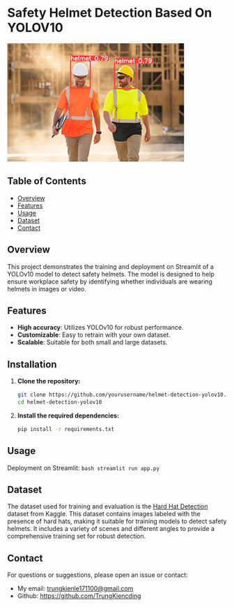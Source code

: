 # Safety Helmet Detection Based On YOLOV10

![Helmet Detection](test_img/image.png)

## Table of Contents
- [Overview](#overview)
- [Features](#features)
- [Usage](#usage)
- [Dataset](#dataset)
- [Contact](#contact)

## Overview
This project demonstrates the training and deployment on Streamlit of a YOLOv10 model to detect safety helmets. The model is designed to help ensure workplace safety by identifying whether individuals are wearing helmets in images or video.

## Features
- **High accuracy**: Utilizes YOLOv10 for robust performance.
- **Customizable**: Easy to retrain with your own dataset.
- **Scalable**: Suitable for both small and large datasets.

## Installation
1. **Clone the repository:**
   ```bash
   git clone https://github.com/yourusername/helmet-detection-yolov10.git
   cd helmet-detection-yolov10
   ```
2. **Install the required dependencies:**
    ```bash
    pip install -r requirements.txt
    ```

## Usage
Deployment on Streamlit:
    ```bash
    streamlit run app.py
    ```
## Dataset
The dataset used for training and evaluation is the [Hard Hat Detection](https://www.kaggle.com/datasets/andrewmvd/hard-hat-detection) dataset from Kaggle. This dataset contains images labeled with the presence of hard hats, making it suitable for training models to detect safety helmets. It includes a variety of scenes and different angles to provide a comprehensive training set for robust detection.


## Contact 
For questions or suggestions, please open an issue or contact:
- My email: trungkienle171100@gmail.com 
- Github: https://github.com/TrungKiencding
